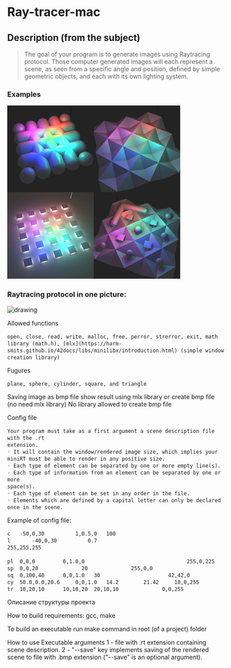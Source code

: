 # Ray-tracer-mac

## Description (from the subject)

> The goal of your program is to generate images using Raytracing protocol. Those computer generated images will each represent a scene, as seen from a specific angle and position, defined by simple geometric objects, and each with its own lighting system.

### Examples
<img src="scenes/example_images/example.jpg" alt="drawing" width="400"/>

### Raytracing protocol in one picture:  
<img src="https://developer.nvidia.com/sites/default/files/pictures/2018/RayTracing/ray-tracing-image-1.jpg" alt="drawing" width="400"/>

Allowed functions
```
open, close, read, write, malloc, free, perror, strerror, exit, math library (math.h), [mlx](https://harm-smits.github.io/42docs/libs/minilibx/introduction.html) (simple window creation library)
```

Fugures
```
plane, sphere, cylinder, square, and triangle
```

Saving image as bmp file
show result using mlx library or create bmp file (no need mlx library)
No library allowed to create bmp file

Config file
```
Your program must take as a first argument a scene description file with the .rt
extension.
◦ It will contain the window/rendered image size, which implies your miniRT must be able to render in any positive size.
◦ Each type of element can be separated by one or more empty line(s).
◦ Each type of information from an element can be separated by one or more
space(s).
◦ Each type of element can be set in any order in the file.
◦ Elements which are defined by a capital letter can only be declared once in the scene.
```
Example of config file:
```
c	-50,0,30          1,0.5,0	100
l       -40,0,30		  0.7				                  255,255,255

pl	0,0,0		  0,1.0,0						          255,0,225
sp	0,0,20				20				255,0,0
sq	0,100,40	  0,0,1.0	30				        42,42,0
cy	50.0,0.0,20.6	  0,0,1.0   14.2	    21.42	  10,0,255
tr	10,20,10	  10,10,20	20,10,10		      0,0,255
```

Описание структуры проекта

How to build
requirements: gcc, make

To build an executable run make command in root (of a project) folder

How to use
Executable arguments
1 - file with .rt extension containing scene description.
2 - "--save" key implements saving of the rendered scene to file with .bmp extension ("--save" is an optional argument).




